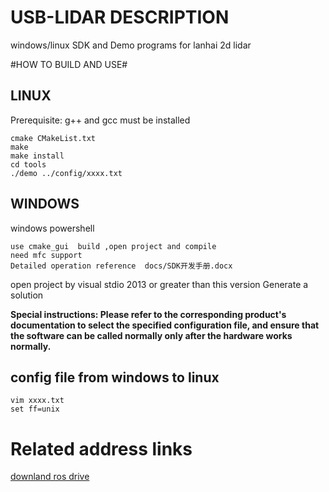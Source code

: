 # USB-LIDAR DESCRIPTION
windows/linux SDK and Demo programs for lanhai 2d lidar

#HOW TO BUILD AND USE#

## LINUX
Prerequisite: g++ and gcc must be installed

	cmake CMakeList.txt
	make
	make install
	cd tools
	./demo ../config/xxxx.txt  

## WINDOWS ##
windows powershell

    use cmake_gui  build ,open project and compile
    need mfc support
	Detailed operation reference  docs/SDK开发手册.docx
open project by  visual stdio 2013  or greater than this version 
Generate a solution

**Special instructions: Please refer to the corresponding product's documentation to select the specified configuration file, and ensure that the software can be called normally only after the hardware works normally.**

## config file from windows to linux ##
	vim xxxx.txt
	set ff=unix

#  Related address links #

[downland ros drive](https://github.com/BlueSeaLidar/sdk2)




